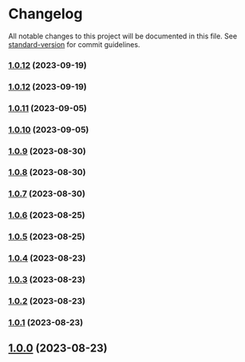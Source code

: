 # Changelog

All notable changes to this project will be documented in this file. See [standard-version](https://github.com/conventional-changelog/standard-version) for commit guidelines.

### [1.0.12](https://github.com/boilingdata/node-boilingdata/compare/v1.0.11...v1.0.12) (2023-09-19)

### [1.0.12](https://github.com/boilingdata/node-boilingdata/compare/v1.0.11...v1.0.12) (2023-09-19)

### [1.0.11](https://github.com/boilingdata/node-boilingdata/compare/v1.0.10...v1.0.11) (2023-09-05)

### [1.0.10](https://github.com/boilingdata/node-boilingdata/compare/v1.0.9...v1.0.10) (2023-09-05)

### [1.0.9](https://github.com/boilingdata/node-boilingdata/compare/v1.0.8...v1.0.9) (2023-08-30)

### [1.0.8](https://github.com/boilingdata/node-boilingdata/compare/v1.0.7...v1.0.8) (2023-08-30)

### [1.0.7](https://github.com/boilingdata/node-boilingdata/compare/v1.0.6...v1.0.7) (2023-08-30)

### [1.0.6](https://github.com/boilingdata/node-boilingdata/compare/v1.0.5...v1.0.6) (2023-08-25)

### [1.0.5](https://github.com/boilingdata/node-boilingdata/compare/v1.0.4...v1.0.5) (2023-08-25)

### [1.0.4](https://github.com/boilingdata/node-boilingdata/compare/v1.0.3...v1.0.4) (2023-08-23)

### [1.0.3](https://github.com/boilingdata/node-boilingdata/compare/v1.0.2...v1.0.3) (2023-08-23)

### [1.0.2](https://github.com/boilingdata/node-boilingdata/compare/v1.0.1...v1.0.2) (2023-08-23)

### [1.0.1](https://github.com/boilingdata/node-boilingdata/compare/v1.0.0...v1.0.1) (2023-08-23)

## [1.0.0](https://github.com/boilingdata/node-boilingdata/compare/v0.1.1...v1.0.0) (2023-08-23)
